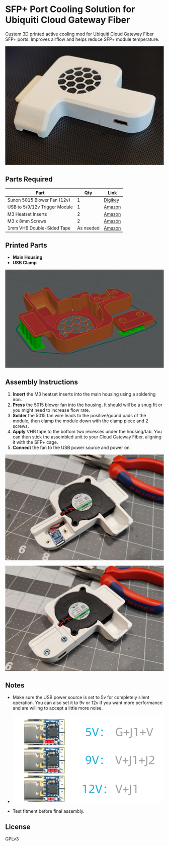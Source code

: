 # SFP+ Port Cooling Solution for Ubiquiti Cloud Gateway Fiber

Custom 3D printed active cooling mod for Ubiquiti Cloud Gateway Fiber SFP+ ports. Improves airflow and helps reduce SFP+ module temperature.

![IMG_20250531_111327](https://github.com/fauks/SFP-Cooling/blob/main/UCG-Fiber-USB-5015/images/IMG1.jpg)



## Parts Required

| Part | Qty | Link |
|------|-----|------|
| Sunon 5015 Blower Fan (12v) | 1 | [Digikey](https://www.digikey.com/en/products/detail/sunon-fans/MF50151V1-1B00U-A99/15996446) |
| USB to 5/9/12v Trigger Module | 1 | [Amazon](https://www.amazon.com/JacobsParts-Voltage-Trigger-Module-Type-C/dp/B0C7JXL2KH) |
| M3 Heatset Inserts | 2 | [Amazon](https://www.amazon.com/Threaded-Inserts-Soldering-Printed-Materials/dp/B0D7M3LJDL) |
| M3 x 8mm Screws | 2 | [Amazon](https://www.amazon.com/Socket-Screws-Bolts-Thread-100pcs/dp/B07CMQ1SQH) |
| 1mm VHB Double-Sided Tape | As needed | [Amazon](https://www.amazon.com/Gorilla-Heavy-Double-Sided-Mounting/dp/B082TQ3KB5) |

## Printed Parts

- **Main Housing**
- **USB Clamp**

![image](https://github.com/fauks/SFP-Cooling/blob/main/UCG-Fiber-USB-5015/images/IMG6.png)



## Assembly Instructions

1. **Insert** the M3 heatset inserts into the main housing using a soldering iron.
2. **Press** the 5015 blower fan into the housing. It should will be a snug fit or you might need to increase flow rate. 
3. **Solder** the 5015 fan wire leads to the positive/gound pads of the module, then clamp the module down with the clamp piece and 2 screws.
4. **Apply** VHB tape to the bottom two recesses under the housing/tab. You can then stick the assembled unit to your Cloud Gateway Fiber, aligning it with the SFP+ cage. 
5. **Connect** the fan to the USB power source and power on.

![IMG20250531193708](https://github.com/fauks/SFP-Cooling/blob/main/UCG-Fiber-USB-5015/images/IMG2.jpg)

![IMG20250531193801](https://github.com/fauks/SFP-Cooling/blob/main/UCG-Fiber-USB-5015/images/IMG3.jpg)



## Notes

- Make sure the USB power source is set to 5v for completely silent operation. You can also set it to 9v or 12v if you want more performance and are willing to accept a little more noise.
- ![image](https://github.com/fauks/SFP-Cooling/blob/main/UCG-Fiber-USB-5015/images/IMG5.png)

- Test fitment before final assembly. 

## License

GPLv3
